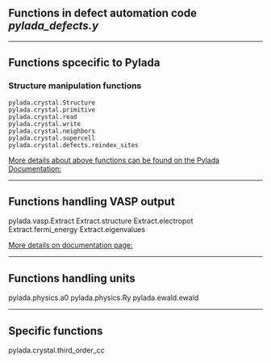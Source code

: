 ## Functions in defect automation code *pylada_defects.y*

---
## Functions spcecific to Pylada

### Structure manipulation functions 
```
pylada.crystal.Structure
pylada.crystal.primitive
pylada.crystal.read
pylada.crystal.write
pylada.crystal.neighbors
pylada.crystal.supercell
pylada.crystal.defects.reindex_sites
```
[More details about above functions can be found on the Pylada Documentation:](http://pylada.github.io/pylada/userguide/crystal.html)

---
## Functions handling VASP output 

pylada.vasp.Extract
Extract.structure
Extract.electropot
Extract.fermi_energy
Extract.eigenvalues

[More details on documentation page:](http://pylada.github.io/pylada/pyapi/vasp/extract.html)

---
## Functions handling units

pylada.physics.a0
pylada.physics.Ry
pylada.ewald.ewald

---
## Specific functions

pylada.crystal.third_order_cc
